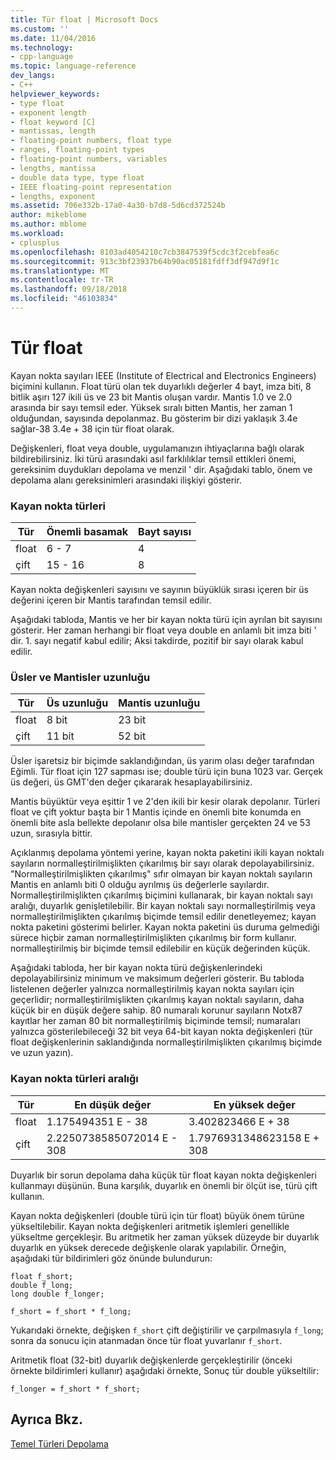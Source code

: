 ```yaml
---
title: Tür float | Microsoft Docs
ms.custom: ''
ms.date: 11/04/2016
ms.technology:
- cpp-language
ms.topic: language-reference
dev_langs:
- C++
helpviewer_keywords:
- type float
- exponent length
- float keyword [C]
- mantissas, length
- floating-point numbers, float type
- ranges, floating-point types
- floating-point numbers, variables
- lengths, mantissa
- double data type, type float
- IEEE floating-point representation
- lengths, exponent
ms.assetid: 706e332b-17a0-4a30-b7d8-5d6cd372524b
author: mikeblome
ms.author: mblome
ms.workload:
- cplusplus
ms.openlocfilehash: 8103ad4054210c7cb3847539f5cdc3f2cebfea6c
ms.sourcegitcommit: 913c3bf23937b64b90ac05181fdff3df947d9f1c
ms.translationtype: MT
ms.contentlocale: tr-TR
ms.lasthandoff: 09/18/2018
ms.locfileid: "46103834"
---
```

# <a name="type-float"></a>Tür float

Kayan nokta sayıları IEEE (Institute of Electrical and Electronics Engineers) biçimini kullanın. Float türü olan tek duyarlıklı değerler 4 bayt, imza biti, 8 bitlik aşırı 127 ikili üs ve 23 bit Mantis oluşan vardır. Mantis 1.0 ve 2.0 arasında bir sayı temsil eder. Yüksek sıralı bitten Mantis, her zaman 1 olduğundan, sayısında depolanmaz. Bu gösterim bir dizi yaklaşık 3.4e sağlar-38 3.4e + 38 için tür float olarak.

Değişkenleri, float veya double, uygulamanızın ihtiyaçlarına bağlı olarak bildirebilirsiniz. İki türü arasındaki asıl farklılıklar temsil ettikleri önemi, gereksinim duydukları depolama ve menzil ' dir. Aşağıdaki tablo, önem ve depolama alanı gereksinimleri arasındaki ilişkiyi gösterir.

### <a name="floating-point-types"></a>Kayan nokta türleri

|Tür|Önemli basamak|Bayt sayısı|
|----------|------------------------|---------------------|
|float|6 - 7|4|
|çift|15 - 16|8|

Kayan nokta değişkenleri sayısını ve sayının büyüklük sırası içeren bir üs değerini içeren bir Mantis tarafından temsil edilir.

Aşağıdaki tabloda, Mantis ve her bir kayan nokta türü için ayrılan bit sayısını gösterir. Her zaman herhangi bir float veya double en anlamlı bit imza biti ' dir. 1. sayı negatif kabul edilir; Aksi takdirde, pozitif bir sayı olarak kabul edilir.

### <a name="lengths-of-exponents-and-mantissas"></a>Üsler ve Mantisler uzunluğu

|Tür|Üs uzunluğu|Mantis uzunluğu|
|----------|---------------------|---------------------|
|float|8 bit|23 bit|
|çift|11 bit|52 bit|

Üsler işaretsiz bir biçimde saklandığından, üs yarım olası değer tarafından Eğimli. Tür float için 127 sapması ise; double türü için buna 1023 var. Gerçek üs değeri, üs GMT'den değer çıkararak hesaplayabilirsiniz.

Mantis büyüktür veya eşittir 1 ve 2'den ikili bir kesir olarak depolanır. Türleri float ve çift yoktur başta bir 1 Mantis içinde en önemli bite konumda en önemli bite asla bellekte depolanır olsa bile mantisler gerçekten 24 ve 53 uzun, sırasıyla bittir.

Açıklanmış depolama yöntemi yerine, kayan nokta paketini ikili kayan noktalı sayıların normalleştirilmişlikten çıkarılmış bir sayı olarak depolayabilirsiniz. "Normalleştirilmişlikten çıkarılmış" sıfır olmayan bir kayan noktalı sayıların Mantis en anlamlı biti 0 olduğu ayrılmış üs değerlerle sayılardır. Normalleştirilmişlikten çıkarılmış biçimini kullanarak, bir kayan noktalı sayı aralığı, duyarlık genişletilebilir. Bir kayan noktalı sayı normalleştirilmiş veya normalleştirilmişlikten çıkarılmış biçimde temsil edilir denetleyemez; kayan nokta paketini gösterimi belirler. Kayan nokta paketini üs duruma gelmediği sürece hiçbir zaman normalleştirilmişlikten çıkarılmış bir form kullanır. normalleştirilmiş bir biçimde temsil edilebilir en küçük değerinden küçük.

Aşağıdaki tabloda, her bir kayan nokta türü değişkenlerindeki depolayabilirsiniz minimum ve maksimum değerleri gösterir. Bu tabloda listelenen değerler yalnızca normalleştirilmiş kayan nokta sayıları için geçerlidir; normalleştirilmişlikten çıkarılmış kayan noktalı sayıların, daha küçük bir en düşük değere sahip. 80 numaralı korunur sayıların Not*x*87 kayıtlar her zaman 80 bit normalleştirilmiş biçiminde temsil; numaraları yalnızca gösterilebileceği 32 bit veya 64-bit kayan nokta değişkenleri (tür float değişkenlerinin saklandığında normalleştirilmişlikten çıkarılmış biçimde ve uzun yazın).

### <a name="range-of-floating-point-types"></a>Kayan nokta türleri aralığı

|Tür|En düşük değer|En yüksek değer|
|----------|-------------------|-------------------|
|float|1.175494351 E - 38|3.402823466 E + 38|
|çift|2.2250738585072014 E - 308|1.7976931348623158 E + 308|

Duyarlık bir sorun depolama daha küçük tür float kayan nokta değişkenleri kullanmayı düşünün. Buna karşılık, duyarlık en önemli bir ölçüt ise, türü çift kullanın.

Kayan nokta değişkenleri (double türü için tür float) büyük önem türüne yükseltilebilir. Kayan nokta değişkenleri aritmetik işlemleri genellikle yükseltme gerçekleşir. Bu aritmetik her zaman yüksek düzeyde bir duyarlık duyarlık en yüksek derecede değişkenle olarak yapılabilir. Örneğin, aşağıdaki tür bildirimleri göz önünde bulundurun:

```
float f_short;
double f_long;
long double f_longer;

f_short = f_short * f_long;
```

Yukarıdaki örnekte, değişken `f_short` çift değiştirilir ve çarpılmasıyla `f_long`; sonra da sonucu için atanmadan önce tür float yuvarlanır `f_short`.

Aritmetik float (32-bit) duyarlık değişkenlerde gerçekleştirilir (önceki örnekte bildirimleri kullanır) aşağıdaki örnekte, Sonuç tür double yükseltilir:

```
f_longer = f_short * f_short;
```

## <a name="see-also"></a>Ayrıca Bkz.

[Temel Türleri Depolama](../c-language/storage-of-basic-types.md)
